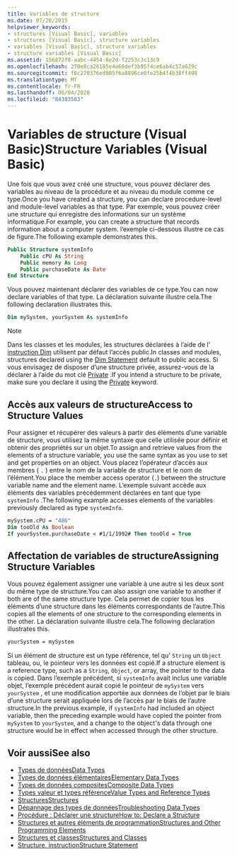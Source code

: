 ```yaml
---
title: Variables de structure
ms.date: 07/20/2015
helpviewer_keywords:
- structures [Visual Basic], variables
- structures [Visual Basic], structure variables
- variables [Visual Basic], structure variables
- structure variables [Visual Basic]
ms.assetid: 156872f8-aabc-4454-8e2d-f2253c3c13c9
ms.openlocfilehash: 270e8ca26185e4a68def3b95f4ce6ab4c57a629c
ms.sourcegitcommit: f8c270376ed905f6a8896ce0fe25b4f4b38ff498
ms.translationtype: MT
ms.contentlocale: fr-FR
ms.lasthandoff: 06/04/2020
ms.locfileid: "84393583"
---
```

# <a name="structure-variables-visual-basic"></a><span data-ttu-id="af6bc-102">Variables de structure (Visual Basic)</span><span class="sxs-lookup"><span data-stu-id="af6bc-102">Structure Variables (Visual Basic)</span></span>

<span data-ttu-id="af6bc-103">Une fois que vous avez créé une structure, vous pouvez déclarer des variables au niveau de la procédure et au niveau du module comme ce type.</span><span class="sxs-lookup"><span data-stu-id="af6bc-103">Once you have created a structure, you can declare procedure-level and module-level variables as that type.</span></span> <span data-ttu-id="af6bc-104">Par exemple, vous pouvez créer une structure qui enregistre des informations sur un système informatique.</span><span class="sxs-lookup"><span data-stu-id="af6bc-104">For example, you can create a structure that records information about a computer system.</span></span> <span data-ttu-id="af6bc-105">l’exemple ci-dessous illustre ce cas de figure.</span><span class="sxs-lookup"><span data-stu-id="af6bc-105">The following example demonstrates this.</span></span>

```vb
Public Structure systemInfo
    Public cPU As String
    Public memory As Long
    Public purchaseDate As Date
End Structure
```

<span data-ttu-id="af6bc-106">Vous pouvez maintenant déclarer des variables de ce type.</span><span class="sxs-lookup"><span data-stu-id="af6bc-106">You can now declare variables of that type.</span></span> <span data-ttu-id="af6bc-107">La déclaration suivante illustre cela.</span><span class="sxs-lookup"><span data-stu-id="af6bc-107">The following declaration illustrates this.</span></span>

```vb
Dim mySystem, yourSystem As systemInfo
```

> [!NOTE]
> <span data-ttu-id="af6bc-108">Dans les classes et les modules, les structures déclarées à l’aide de l' [instruction Dim](../../../language-reference/statements/dim-statement.md) utilisent par défaut l’accès public.</span><span class="sxs-lookup"><span data-stu-id="af6bc-108">In classes and modules, structures declared using the [Dim Statement](../../../language-reference/statements/dim-statement.md) default to public access.</span></span> <span data-ttu-id="af6bc-109">Si vous envisagez de disposer d’une structure privée, assurez-vous de la déclarer à l’aide du mot clé [Private](../../../language-reference/modifiers/private.md) .</span><span class="sxs-lookup"><span data-stu-id="af6bc-109">If you intend a structure to be private, make sure you declare it using the [Private](../../../language-reference/modifiers/private.md) keyword.</span></span>

## <a name="access-to-structure-values"></a><span data-ttu-id="af6bc-110">Accès aux valeurs de structure</span><span class="sxs-lookup"><span data-stu-id="af6bc-110">Access to Structure Values</span></span>

<span data-ttu-id="af6bc-111">Pour assigner et récupérer des valeurs à partir des éléments d’une variable de structure, vous utilisez la même syntaxe que celle utilisée pour définir et obtenir des propriétés sur un objet.</span><span class="sxs-lookup"><span data-stu-id="af6bc-111">To assign and retrieve values from the elements of a structure variable, you use the same syntax as you use to set and get properties on an object.</span></span> <span data-ttu-id="af6bc-112">Vous placez l’opérateur d’accès aux membres ( `.` ) entre le nom de la variable de structure et le nom de l’élément.</span><span class="sxs-lookup"><span data-stu-id="af6bc-112">You place the member access operator (`.`) between the structure variable name and the element name.</span></span> <span data-ttu-id="af6bc-113">L’exemple suivant accède aux éléments des variables précédemment déclarées en tant que type `systemInfo` .</span><span class="sxs-lookup"><span data-stu-id="af6bc-113">The following example accesses elements of the variables previously declared as type `systemInfo`.</span></span>

```vb
mySystem.cPU = "486"
Dim tooOld As Boolean
If yourSystem.purchaseDate < #1/1/1992# Then tooOld = True
```

## <a name="assigning-structure-variables"></a><span data-ttu-id="af6bc-114">Affectation de variables de structure</span><span class="sxs-lookup"><span data-stu-id="af6bc-114">Assigning Structure Variables</span></span>

<span data-ttu-id="af6bc-115">Vous pouvez également assigner une variable à une autre si les deux sont du même type de structure.</span><span class="sxs-lookup"><span data-stu-id="af6bc-115">You can also assign one variable to another if both are of the same structure type.</span></span> <span data-ttu-id="af6bc-116">Cela permet de copier tous les éléments d’une structure dans les éléments correspondants de l’autre.</span><span class="sxs-lookup"><span data-stu-id="af6bc-116">This copies all the elements of one structure to the corresponding elements in the other.</span></span> <span data-ttu-id="af6bc-117">La déclaration suivante illustre cela.</span><span class="sxs-lookup"><span data-stu-id="af6bc-117">The following declaration illustrates this.</span></span>

```vb
yourSystem = mySystem
```

<span data-ttu-id="af6bc-118">Si un élément de structure est un type référence, tel qu' `String` un `Object` tableau, ou, le pointeur vers les données est copié.</span><span class="sxs-lookup"><span data-stu-id="af6bc-118">If a structure element is a reference type, such as a `String`, `Object`, or array, the pointer to the data is copied.</span></span> <span data-ttu-id="af6bc-119">Dans l’exemple précédent, si `systemInfo` avait inclus une variable objet, l’exemple précédent aurait copié le pointeur de `mySystem` vers `yourSystem` , et une modification apportée aux données de l’objet par le biais d’une structure serait appliquée lors de l’accès par le biais de l’autre structure.</span><span class="sxs-lookup"><span data-stu-id="af6bc-119">In the previous example, if `systemInfo` had included an object variable, then the preceding example would have copied the pointer from `mySystem` to `yourSystem`, and a change to the object's data through one structure would be in effect when accessed through the other structure.</span></span>

## <a name="see-also"></a><span data-ttu-id="af6bc-120">Voir aussi</span><span class="sxs-lookup"><span data-stu-id="af6bc-120">See also</span></span>

- [<span data-ttu-id="af6bc-121">Types de données</span><span class="sxs-lookup"><span data-stu-id="af6bc-121">Data Types</span></span>](index.md)
- [<span data-ttu-id="af6bc-122">Types de données élémentaires</span><span class="sxs-lookup"><span data-stu-id="af6bc-122">Elementary Data Types</span></span>](elementary-data-types.md)
- [<span data-ttu-id="af6bc-123">Types de données composites</span><span class="sxs-lookup"><span data-stu-id="af6bc-123">Composite Data Types</span></span>](composite-data-types.md)
- [<span data-ttu-id="af6bc-124">Types valeur et types référence</span><span class="sxs-lookup"><span data-stu-id="af6bc-124">Value Types and Reference Types</span></span>](value-types-and-reference-types.md)
- [<span data-ttu-id="af6bc-125">Structures</span><span class="sxs-lookup"><span data-stu-id="af6bc-125">Structures</span></span>](structures.md)
- [<span data-ttu-id="af6bc-126">Dépannage des types de données</span><span class="sxs-lookup"><span data-stu-id="af6bc-126">Troubleshooting Data Types</span></span>](troubleshooting-data-types.md)
- [<span data-ttu-id="af6bc-127">Procédure : Déclarer une structure</span><span class="sxs-lookup"><span data-stu-id="af6bc-127">How to: Declare a Structure</span></span>](how-to-declare-a-structure.md)
- [<span data-ttu-id="af6bc-128">Structures et autres éléments de programmation</span><span class="sxs-lookup"><span data-stu-id="af6bc-128">Structures and Other Programming Elements</span></span>](structures-and-other-programming-elements.md)
- [<span data-ttu-id="af6bc-129">Structures et classes</span><span class="sxs-lookup"><span data-stu-id="af6bc-129">Structures and Classes</span></span>](structures-and-classes.md)
- [<span data-ttu-id="af6bc-130">Structure, instruction</span><span class="sxs-lookup"><span data-stu-id="af6bc-130">Structure Statement</span></span>](../../../language-reference/statements/structure-statement.md)
